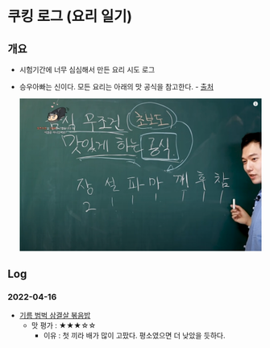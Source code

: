 # 쿠킹 로그 (요리 일기)

## 개요

- 시험기간에 너무 심심해서 만든 요리 시도 로그

- 승우아빠는 신이다. 모든 요리는 아래의 맛 공식을 참고한다. - [출처](https://www.youtube.com/watch?v=7vElbq6wmW4)

  <img src="./승우아빠_맛공식.png" alt="맛공식" style="zoom:80%;" />

## Log

### 2022-04-16

- [기름 범벅 삼결살 볶음밥](./2022-04-16/기름_범벅_삼겹살_볶음밥)
  - 맛 평가 : ★★★☆☆
    - 이유 : 첫 끼라 배가 많이 고팠다. 평소였으면 더 낮았을 듯하다.

